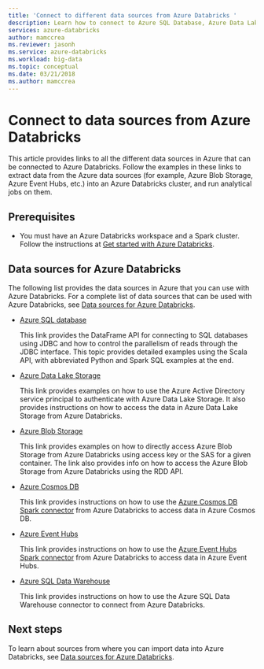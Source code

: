 ```yaml
---
title: 'Connect to different data sources from Azure Databricks '
description: Learn how to connect to Azure SQL Database, Azure Data Lake Store, blob storage, Cosmos DB, Event Hubs, and Azure SQL Data Warehouse from Azure Databricks.
services: azure-databricks
author: mamccrea
ms.reviewer: jasonh
ms.service: azure-databricks
ms.workload: big-data
ms.topic: conceptual
ms.date: 03/21/2018
ms.author: mamccrea
---
```


# Connect to data sources from Azure Databricks

This article provides links to all the different data sources in Azure that can be connected to Azure Databricks. Follow the examples in these links to extract data from the Azure data sources (for example, Azure Blob Storage, Azure Event Hubs, etc.) into an Azure Databricks cluster, and run analytical jobs on them. 

## Prerequisites

* You must have an Azure Databricks workspace and a Spark cluster. Follow the instructions at [Get started with Azure Databricks](quickstart-create-databricks-workspace-portal.md).

## Data sources for Azure Databricks

The following list provides the data sources in Azure that you can use with Azure Databricks. For a complete list of data sources that can be used with Azure Databricks, see [Data sources for Azure Databricks](/azure/databricks/data/data-sources/index).

- [Azure SQL database](/azure/databricks/data/data-sources/sql-databases)

    This link provides the DataFrame API for connecting to SQL databases using JDBC and how to control the parallelism of reads through the JDBC interface. This topic provides detailed examples using the Scala API, with abbreviated Python and Spark SQL examples at the end.
- [Azure Data Lake Storage](/azure/databricks/data/data-sources/azure/azure-datalake-gen2)

    This link provides examples on how to use the Azure Active Directory service principal to authenticate with Azure Data Lake Storage. It also provides instructions on how to access the data in Azure Data Lake Storage from Azure Databricks.

- [Azure Blob Storage](/azure/databricks/data/data-sources/azure/azure-storage)

    This link provides examples on how to directly access Azure Blob Storage from Azure Databricks using access key or the SAS for a given container. The link also provides info on how to access the Azure Blob Storage from Azure Databricks using the RDD API.

- [Azure Cosmos DB](/azure/databricks/data/data-sources/azure/cosmosdb-connector)

    This link provides instructions on how to use the [Azure Cosmos DB Spark connector](https://github.com/Azure/azure-cosmosdb-spark) from Azure Databricks to access data in Azure Cosmos DB.

- [Azure Event Hubs](/azure/databricks/data/data-sources/azure/eventhubs-connector)

    This link provides instructions on how to use the [Azure Event Hubs Spark connector](https://github.com/Azure/azure-event-hubs-spark) from Azure Databricks to access data in Azure Event Hubs.

- [Azure SQL Data Warehouse](/azure/databricks/data/data-sources/azure/sql-data-warehouse)

    This link provides instructions on how to use the Azure SQL Data Warehouse connector to connect from Azure Databricks.
    

## Next steps

To learn about sources from where you can import data into Azure Databricks, see [Data sources for Azure Databricks](/azure/databricks/data/data-sources/index).


